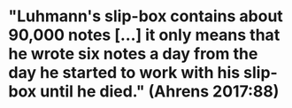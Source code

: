 # "Luhmann's slip-box contains about 90,000 notes […] it only means that he wrote six notes a day from the day he started to work with his slip-box until he died." (Ahrens 2017:88)